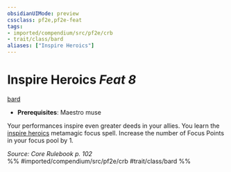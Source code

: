```yaml
---
obsidianUIMode: preview
cssclass: pf2e,pf2e-feat
tags:
- imported/compendium/src/pf2e/crb
- trait/class/bard
aliases: ["Inspire Heroics"]
---
```

# Inspire Heroics  *Feat 8*  
[bard](rules/traits/bard.md)  

- **Prerequisites**: Maestro muse

Your performances inspire even greater deeds in your allies. You learn the [inspire heroics](../spells/inspire-heroics.md) metamagic focus spell. Increase the number of Focus Points in your focus pool by 1.

*Source: Core Rulebook p. 102*  
%% #imported/compendium/src/pf2e/crb #trait/class/bard %%
